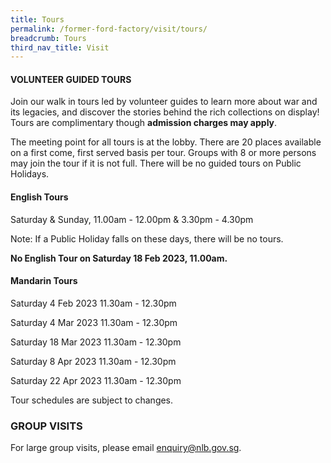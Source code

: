 ```yaml
---
title: Tours
permalink: /former-ford-factory/visit/tours/
breadcrumb: Tours
third_nav_title: Visit
---
```

#### VOLUNTEER GUIDED TOURS

Join our walk in tours led by volunteer guides to learn more about war and its legacies, and discover the stories behind the rich collections on display!  Tours are complimentary though **admission charges may apply**.

The meeting point for all tours is at the lobby.  There are 20 places available on a first come, first served basis per tour.  Groups with 8 or more persons may join the tour if it is not full.  There will be no guided tours on Public Holidays.  

#### **English Tours**
Saturday & Sunday, 11.00am - 12.00pm & 3.30pm - 4.30pm

Note: If a Public Holiday falls on these days, there
will be no tours.

**No English Tour on Saturday 18 Feb 2023,
11.00am.**


#### **Mandarin Tours**

Saturday 4 Feb 2023 11.30am - 12.30pm

Saturday 4 Mar 2023 11.30am - 12.30pm

Saturday 18 Mar 2023 11.30am - 12.30pm

Saturday 8 Apr 2023 11.30am - 12.30pm

Saturday 22 Apr 2023 11.30am - 12.30pm

Tour schedules are subject to changes.


### GROUP VISITS

For large group visits, please email enquiry@nlb.gov.sg.